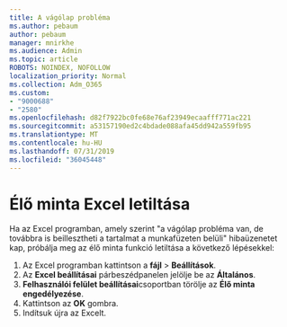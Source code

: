 ```yaml
---
title: A vágólap probléma
ms.author: pebaum
author: pebaum
manager: mnirkhe
ms.audience: Admin
ms.topic: article
ROBOTS: NOINDEX, NOFOLLOW
localization_priority: Normal
ms.collection: Adm_O365
ms.custom:
- "9000688"
- "2580"
ms.openlocfilehash: d82f7922bc0fe68e76af23949ecaafff771ac221
ms.sourcegitcommit: a53157190ed2c4bdade088afa45dd942a559fb95
ms.translationtype: MT
ms.contentlocale: hu-HU
ms.lasthandoff: 07/31/2019
ms.locfileid: "36045448"
---
```

# <a name="disable-excel-live-preview"></a>Élő minta Excel letiltása

Ha az Excel programban, amely szerint "a vágólap probléma van, de továbbra is beillesztheti a tartalmat a munkafüzeten belüli" hibaüzenetet kap, próbálja meg az élő minta funkció letiltása a következő lépésekkel:

1. Az Excel programban kattintson a **fájl** > **Beállítások**.
3. Az **Excel beállításai** párbeszédpanelen jelölje be az **Általános**.
4. **Felhasználói felület beállításai**csoportban törölje az **Élő minta engedélyezése**.
5. Kattintson az **OK** gombra.
6. Indítsuk újra az Excelt.
